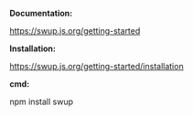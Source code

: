 **Documentation:**

https://swup.js.org/getting-started

**Installation:**

https://swup.js.org/getting-started/installation

**cmd:**

npm install swup

